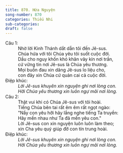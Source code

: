 ```yaml
---
title: 870. Hứa Nguyện
song-number: 870
categories: Thiếu Nhi
sub-categories: 
draft: false
---
```

<dl><dt>Câu 1:</dt><dd data-verse="1">Nhờ lời Kinh Thánh dắt dẫn tôi đến Jê-sus. <br/>Chúa hứa với tôi Chúa yêu tôi suốt cuộc đời. <br/>Dầu cho nguy khốn khó khăn vây kín nơi trần, <br/>cứ vững tin nơi Jê-sus là Chúa yêu thương. <br/>Mọi buồn đau xin dâng Jê-sus lo liệu cho, <br/>con đây xin Chúa cứ quản cai cả cuộc đời. </dd><dt>Điệp khúc:</dt><dd data-chorus="1"><em>Lời Jê-sus khuyên xin nguyện ghi nơi lòng con. <br/>Hỡi Chúa yêu thương xin luôn ngự mãi nơi lòng. </em></dd><dt>Câu 2:</dt><dd data-verse="2">Thật vui khi có Chúa Jê-sus với tôi hoài. <br/>Tiếng Chúa bên tai rất êm êm rất ngọt ngào: <br/>"Nầy con yêu hỡi hãy lắng nghe tiếng Ta truyền: <br/>Hãy mến nhau như Ta đã mến yêu con." <br/>Lời Jê-sus con xin nguyện luôn luôn làm theo; <br/>xin Cha yêu quý giúp đỡ con tín trung hoài. </dd><dt>Điệp khúc:</dt><dd data-chorus="1"><em>Lời Jê-sus khuyên xin nguyện ghi nơi lòng con. <br/>Hỡi Chúa yêu thương xin luôn ngự mãi nơi lòng. </em></dd></dl>